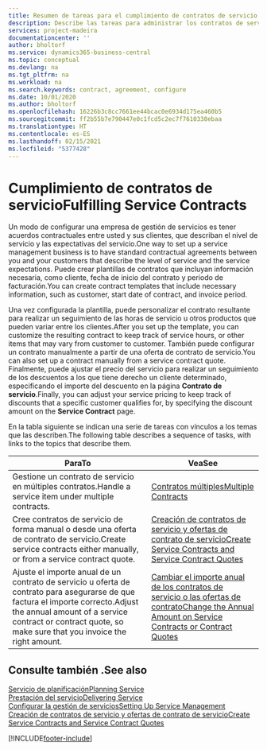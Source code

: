 ```yaml
---
title: Resumen de tareas para el cumplimiento de contratos de servicio | Documentos de Microsoft
description: Describe las tareas para administrar los contratos de servicio con los clientes.
services: project-madeira
documentationcenter: ''
author: bholtorf
ms.service: dynamics365-business-central
ms.topic: conceptual
ms.devlang: na
ms.tgt_pltfrm: na
ms.workload: na
ms.search.keywords: contract, agreement, configure
ms.date: 10/01/2020
ms.author: bholtorf
ms.openlocfilehash: 16226b3c8cc7661ee44bcac0e6934d175ea460b5
ms.sourcegitcommit: ff2b55b7e790447e0c1fcd5c2ec7f7610338ebaa
ms.translationtype: HT
ms.contentlocale: es-ES
ms.lasthandoff: 02/15/2021
ms.locfileid: "5377428"
---
```

# <a name="fulfilling-service-contracts"></a><span data-ttu-id="8a2c9-103">Cumplimiento de contratos de servicio</span><span class="sxs-lookup"><span data-stu-id="8a2c9-103">Fulfilling Service Contracts</span></span> 
<span data-ttu-id="8a2c9-104">Un modo de configurar una empresa de gestión de servicios es tener acuerdos contractuales entre usted y sus clientes, que describan el nivel de servicio y las expectativas del servicio.</span><span class="sxs-lookup"><span data-stu-id="8a2c9-104">One way to set up a service management business is to have standard contractual agreements between you and your customers that describe the level of service and the service expectations.</span></span> <span data-ttu-id="8a2c9-105">Puede crear plantillas de contratos que incluyan información necesaria, como cliente, fecha de inicio del contrato y periodo de facturación.</span><span class="sxs-lookup"><span data-stu-id="8a2c9-105">You can create contract templates that include necessary information, such as customer, start date of contract, and invoice period.</span></span>  
  
<span data-ttu-id="8a2c9-106">Una vez configurada la plantilla, puede personalizar el contrato resultante para realizar un seguimiento de las horas de servicio u otros productos que pueden variar entre los clientes.</span><span class="sxs-lookup"><span data-stu-id="8a2c9-106">After you set up the template, you can customize the resulting contract to keep track of service hours, or other items that may vary from customer to customer.</span></span> <span data-ttu-id="8a2c9-107">También puede configurar un contrato manualmente a partir de una oferta de contrato de servicio.</span><span class="sxs-lookup"><span data-stu-id="8a2c9-107">You can also set up a contract manually from a service contract quote.</span></span> <span data-ttu-id="8a2c9-108">Finalmente, puede ajustar el precio del servicio para realizar un seguimiento de los descuentos a los que tiene derecho un cliente determinado, especificando el importe del descuento en la página **Contrato de servicio**.</span><span class="sxs-lookup"><span data-stu-id="8a2c9-108">Finally, you can adjust your service pricing to keep track of discounts that a specific customer qualifies for, by specifying the discount amount on the **Service Contract** page.</span></span>  

<span data-ttu-id="8a2c9-109">En la tabla siguiente se indican una serie de tareas con vínculos a los temas que las describen.</span><span class="sxs-lookup"><span data-stu-id="8a2c9-109">The following table describes a sequence of tasks, with links to the topics that describe them.</span></span>   
  
|<span data-ttu-id="8a2c9-110">**Para**</span><span class="sxs-lookup"><span data-stu-id="8a2c9-110">**To**</span></span>|<span data-ttu-id="8a2c9-111">**Vea**</span><span class="sxs-lookup"><span data-stu-id="8a2c9-111">**See**</span></span>|  
|------------|-------------|  
|<span data-ttu-id="8a2c9-112">Gestione un contrato de servicio en múltiples contratos.</span><span class="sxs-lookup"><span data-stu-id="8a2c9-112">Handle a service item under multiple contracts.</span></span> | [<span data-ttu-id="8a2c9-113">Contratos múltiples</span><span class="sxs-lookup"><span data-stu-id="8a2c9-113">Multiple Contracts</span></span>](service-multiple-contracts.md)|  
|<span data-ttu-id="8a2c9-114">Cree contratos de servicio de forma manual o desde una oferta de contrato de servicio.</span><span class="sxs-lookup"><span data-stu-id="8a2c9-114">Create service contracts either manually, or from a service contract quote.</span></span>| [<span data-ttu-id="8a2c9-115">Creación de contratos de servicio y ofertas de contrato de servicio</span><span class="sxs-lookup"><span data-stu-id="8a2c9-115">Create Service Contracts and Service Contract Quotes</span></span>](service-how-to-create-service-contracts-and-service-contract-quotes.md)|
|<span data-ttu-id="8a2c9-116">Ajuste el importe anual de un contrato de servicio u oferta de contrato para asegurarse de que factura el importe correcto.</span><span class="sxs-lookup"><span data-stu-id="8a2c9-116">Adjust the annual amount of a service contract or contract quote, so make sure that you invoice the right amount.</span></span>|[<span data-ttu-id="8a2c9-117">Cambiar el importe anual de los contratos de servicio o las ofertas de contrato</span><span class="sxs-lookup"><span data-stu-id="8a2c9-117">Change the Annual Amount on Service Contracts or Contract Quotes</span></span>](service-how-to-change-the-annual-amount-on-service-contracts-or-contract-quotes.md)|

## <a name="see-also"></a><span data-ttu-id="8a2c9-118">Consulte también .</span><span class="sxs-lookup"><span data-stu-id="8a2c9-118">See also</span></span>
[<span data-ttu-id="8a2c9-119">Servicio de planificación</span><span class="sxs-lookup"><span data-stu-id="8a2c9-119">Planning Service</span></span>](service-plan-service.md)  
[<span data-ttu-id="8a2c9-120">Prestación del servicio</span><span class="sxs-lookup"><span data-stu-id="8a2c9-120">Delivering Service</span></span>](service-deliver-service.md)  
[<span data-ttu-id="8a2c9-121">Configurar la gestión de servicios</span><span class="sxs-lookup"><span data-stu-id="8a2c9-121">Setting Up Service Management</span></span>](service-setup-service.md)  
[<span data-ttu-id="8a2c9-122">Creación de contratos de servicio y ofertas de contrato de servicio</span><span class="sxs-lookup"><span data-stu-id="8a2c9-122">Create Service Contracts and Service Contract Quotes</span></span>](service-how-to-create-service-contracts-and-service-contract-quotes.md)  


[!INCLUDE[footer-include](includes/footer-banner.md)]